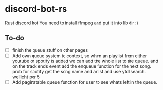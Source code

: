 # discord-bot-rs

Rust discord bot
You need to install ffmpeg and put it into lib dir :)

## To-do

- [ ] finish the queue stuff on other pages
- [ ] Add own queue system to context, so when an playlist from either youtube or spotify is added we can add the whole list to the queue.
      and on the track ends event add the enqueue function for the next song. prob for spotify get the song name and artist and use ytdl search. wellicht per 5
- [ ] Add paginatable queue function for user to see whats left in the queue.
